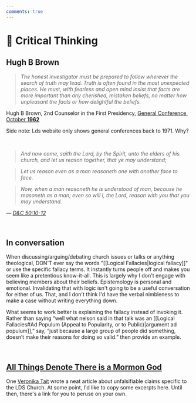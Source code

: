 ```yaml
---
comments: true
---
```

# 🤨 Critical Thinking
## Hugh B Brown

> *The honest investigator must be prepared to follow wherever the search of truth may lead. Truth is often found in the most unexpected places. He must, with fearless and open mind insist that facts are more important than any cherished, mistaken beliefs, no matter how unpleasant the facts or how delightful the beliefs.*

Hugh B Brown, 2nd Counselor in the First Presidency, [General Conference, October **1962**](https://archive.org/details/conferencereport1962sa/page/n43/mode/2up)

Side note: Lds website only shows general conferences back to 1971. Why?

&nbsp;

> *And now come, saith the Lord, by the Spirit, unto the elders of his church, and let us reason together, that ye may understand;*

> *Let us reason even as a man reasoneth one with another face to face.*

> *Now, when a man reasoneth he is understood of man, because he reasoneth as a man; even so will I, the Lord, reason with you that you may understand.*

— *[D&C 50:10-12](https://www.churchofjesuschrist.org/study/scriptures/dc-testament/dc/50?lang=eng&id=p10-p12#p10)*

&nbsp;

## In conversation
When discussing/arguing/debating church issues or talks or anything theological, DON'T ever say the words "[[Logical Fallacies|logical fallacy]]" or use the specific fallacy terms. It instantly turns people off and makes you seem like a pretentious know-it-all. This is largely why I don't engage with believing members about their beliefs. Epistemology is personal and emotional. Invalidating that with logic isn't going to be a useful conversation for either of us.
That, and I don't think I'd have the verbal nimbleness to make a case without writing everything down.

What seems to work better is explaining the fallacy instead of invoking it. Rather than saying “well what nelson said in that talk was an [[Logical Fallacies#Ad Populum (Appeal to Popularity, or to Public)|argument ad populum]],” say, “just because a large group of people did something, doesn’t make their reasons for doing so valid.” then provide an example.

&nbsp;

## [All Things Denote There is a Mormon God](https://medium.com/@veronikatait/all-things-denote-there-is-a-mormon-god-94a11c62cbe6)
One [Veronika Tait](https://medium.com/@veronikatait) wrote a neat article about unfalsifiable claims specific to the LDS Church. At some point, I'd like to copy some excerpts here. Until then, there's a link for you to peruse on your own.